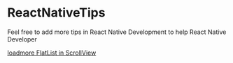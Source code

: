 # ReactNativeTips
Feel free to add more tips in React Native Development to help React Native Developer

[loadmore FlatList in ScrollView](loadmore-flatlist-in-scrollview.md)
